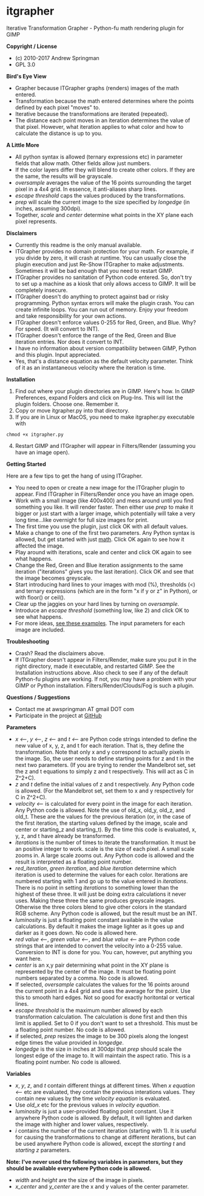 # itgrapher
Iterative Transformation Grapher - Python-fu math rendering plugin for GIMP

**Copyright / License**
- (c) 2010-2017 Andrew Springman
- GPL 3.0

**Bird's Eye View**
- Grapher because ITGrapher graphs (renders) images of the math entered.
- Transformation because the math entered determines where the points defined by each pixel "moves" to.
- Iterative because the transformations are iterated (repeated).
- The distance each point moves in an iteration determines the value of that pixel.  However, what iteration applies to what color and how to calculate the distance is up to you.

**A Little More**
- All python syntax is allowed (ternary expressions etc) in parameter fields that allow math.  Other fields allow just numbers.
- If the color layers differ they will blend to create other colors.  If they are the same, the results will be grayscale.
- _oversample_ averages the value of the 16 points surrounding the target pixel in a 4x4 grid.  In essence, it anti-aliases sharp lines.
- _escape threshold_ caps the values produced by the transformations.
- _prep_ will scale the current image to the size specified by _longedge_ (in inches, assuming 300dpi).
- Together, _scale_ and _center_ determine what points in the XY plane each pixel represents.

**Disclaimers**
- Currently this readme is the only manual available.  
- ITGrapher provides no domain protection for your math.  For example, if you divide by zero, it will crash at runtime.  You can usually close the plugin execution and just Re-Show ITGrapher to make adjustments.  Sometimes it will be bad enough that you need to restart GIMP.
- ITGrapher provides no sanitation of Python code entered.  So, don't try to set up a machine as a kiosk that only allows access to GIMP.  It will be completely insecure.
- ITGrapher doesn't do anything to protect against bad or risky programming.  Python syntax errors will make the plugin crash.  You can create infinite loops.  You can run out of memory.  Enjoy your freedom and take responsibility for your own actions.
- ITGrapher doesn't enforce values 0-255 for Red, Green, and Blue.  Why?  For speed.  (It will convert to INT).
- ITGrapher doesn't enforce the range of the Red, Green and Blue iteration entries.  Nor does it convert to INT.
- I have no information about version compatibility between GIMP, Python and this plugin. Input appreciated.
- Yes, that's a distance equation as the default velocity parameter.  Think of it as an instantaneous velocity where the iteration is time.

**Installation**
1. Find out where your plugin directories are in GIMP.  Here's how.  In GIMP Preferences, expand Folders and click on Plug-Ins.  This will list the plugin folders.  Choose one.  Remember it.
2. Copy or move itgrapher.py into that directory.
3. If you are in Linux or MacOS, you need to make itgrapher.py executable with
```
chmod +x itgrapher.py
```
4. Restart GIMP and ITGrapher will appear in Filters/Render (assuming you have an image open).

**Getting Started**

Here are a few tips to get the hang of using ITGrapher.

- You need to open or create a new image for the ITGrapher plugin to appear.  Find ITGrapher in Filters/Render once you have an image open.
- Work with a small image (like 400x400) and mess around until you find something you like.  It will render faster.  Then either use _prep_ to make it bigger or just start with a larger image, which potentially will take a very long time...like overnight for full size images for print.
- The first time you use the plugin, just click OK with all default values.
- Make a change to one of the first two parameters.  Any Python syntax is allowed, but get started with just [math](https://docs.python.org/2/library/math.html).  Click OK again to see how it affected the image.
- Play around with iterations, scale and center and click OK again to see what happens.
- Change the Red, Green and Blue iteration assignments to the same iteration ("iterations" gives you the last iteration).  Click OK and see that the image becomes greyscale.
- Start introducing hard lines to your images with mod (%), thresholds (<) and ternary expressions (which are in the form "x if y or z" in Python), or with floor() or ceil().  
- Clear up the jaggies on your hard lines by turning on _oversample_.
- Introduce an _escape threshold_ (something low, like 2) and click OK to see what happens.
- For more ideas, [see these examples](http://andrewspringman.com/tag/itgrapher/).  The input parameters for each image are included.

**Troubleshooting**
- Crash?  Read the disclaimers above.
- If ITGrapher doesn't appear in Filters/Render, make sure you put it in the right directory, made it executable, and restarted GIMP.  See the Installation instructions above.
Also check to see if any of the default Python-fu plugins are working.
If not, you may have a problem with your GIMP or Python installation.
Filters/Render/Clouds/Fog is such a plugin.

**Questions / Suggestions**
- Contact me at awspringman AT gmail DOT com
- Participate in the project at [GitHub](https://github.com/andrewspringman/itgrapher)

**Parameters**
- _x <--_, _y <--_, _z <--_ and _t <--_ are Python code strings intended to define the new value of x, y, z, and t for each iteration.  That is, they define the transformation.  Note that only x and y correspond to actually pixels in the image.  So, the user needs to define starting points for z and t in the next two parameters.  (If you are trying to render the Mandelbrot set, set the z and t equations to simply z and t respectively.  This will act as C in Z^2+C).
- _z_ and _t_ define the initial values of z and t respectively.  Any Python code is allowed.  (For the Mandelbrot set, set them to x and y respectively for C in Z^2+C).
- _velocity <--_ is calculated for every point in the image for each iteration.  Any Python code is allowed.  Note the use of old_x, old_y, old_z, and old_t.  These are the values for the previous iteration (or, in the case of the first iteration, the starting values defined by the image, scale and center or starting_z and starting_t).
By the time this code is evaluated, x, y, z, and t have already be transformed.
- _iterations_ is the number of times to iterate the transformation.  It must be an positive integer to work.
scale is the size of each pixel.  A small scale zooms in.  A large scale zooms out.  Any Python code is allowed and the result is interpreted as a floating point number.
- _red_iteration_, _green iteration_, and _blue iteration_ determine which iteration is used to determine the values for each color.  Iterations are numbered starting with 1 and go up to the value entered in _iterations_.  There is no point in setting _iterations_ to something lower than the highest of these three.  It will just be doing extra calculations it never uses.  Making these three the same produces greyscale images.  Otherwise the three colors blend to give other colors in the standard RGB scheme.  Any Python code is allowed, but the result must be an INT.
- _luminosity_ is just a floating point constant available in the value calculations.  By default it makes the image lighter as it goes up and darker as it goes down.  No code is allowed here.
- _red value <--_, _green value <--_, and _blue value <--_ are Python code strings that are intended to convert the velocity into a 0-255 value.  Conversion to INT is done for you.  You can, however, put anything you want here.
- _center_ is an x,y pair determining what point in the XY plane is represented by the center of the image.  It must be floating point numbers separated by a comma.  No code is allowed.
- If selected, _oversample_ calculates the values for the 16 points around the current point in a 4x4 grid and uses the average for the point.  Use this to smooth hard edges.  Not so good for exactly horitontal or vertical lines.
- _escape threshold_ is the maximum number allowed by each transformation calculation.  The calculation is done first and then this limit is applied.  Set to 0 if you don't want to set a threshold.  This must be a floating point number.  No code is allowed.
- if selected, _prep_ resizes the image to be 300 pixels along the longest edge times the value provided in _longedge_.
- _longedge_ is the size in inches at 300dpi that _prep_ should scale the longest edge of the image to.  It will maintain the aspect ratio. This is a floating point number.  No code is allowed.

**Variables**
- _x_, _y_, _z_, and _t_ contain different things at different times.  When _x equation <--_ etc are evaluated, they contain the previous interations values.  They contain new values by the time _velocity equation_ is evaluated.
- Use _old_x_ etc for the previous values in _velocity equation_.
- _luminosity_ is just a user-provided floating point constant.  Use it anywhere Python code is allowed.  By default, it will lighten and darken the image with higher and lower values, respectively.
- _i_ contains the number of the current iteration (starting with 1).  It is useful for causing the transformations to change at different iterations, but can be used anywhere Python code is allowed, except the _starting t_ and _starting z_ parameters.

**Note: I've never used the following variables in parameters, but they should be available everywhere Python code is allowed.**
- _width_ and _height_ are the size of the image in pixels.
- _x_center_ and _y_center_ are the x and y values of the center parameter.
